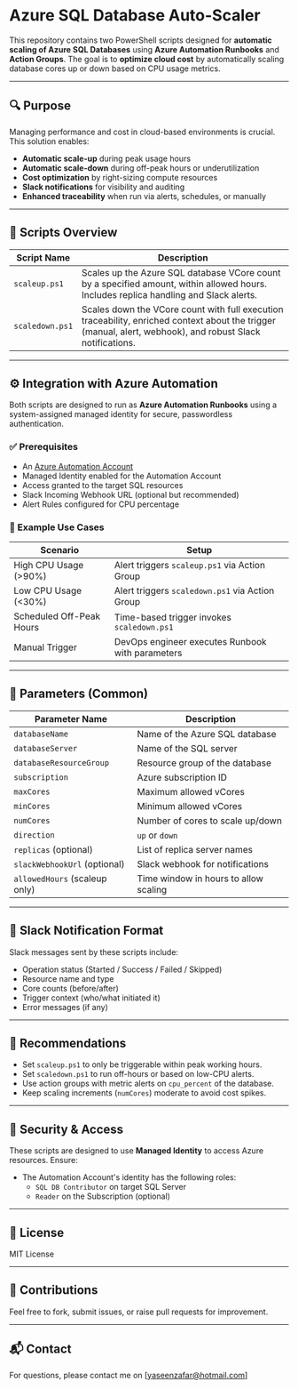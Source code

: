 # Azure SQL Database Auto-Scaler

This repository contains two PowerShell scripts designed for **automatic scaling of Azure SQL Databases** using **Azure Automation Runbooks** and **Action Groups**. The goal is to **optimize cloud cost** by automatically scaling database cores up or down based on CPU usage metrics.

---

## 🔍 Purpose

Managing performance and cost in cloud-based environments is crucial. This solution enables:

- **Automatic scale-up** during peak usage hours
- **Automatic scale-down** during off-peak hours or underutilization
- **Cost optimization** by right-sizing compute resources
- **Slack notifications** for visibility and auditing
- **Enhanced traceability** when run via alerts, schedules, or manually

---

## 📁 Scripts Overview

| Script Name             | Description |
|------------------------|-------------|
| `scaleup.ps1`          | Scales up the Azure SQL database VCore count by a specified amount, within allowed hours. Includes replica handling and Slack alerts. |
| `scaledown.ps1`        | Scales down the VCore count with full execution traceability, enriched context about the trigger (manual, alert, webhook), and robust Slack notifications. |

---

## ⚙️ Integration with Azure Automation

Both scripts are designed to run as **Azure Automation Runbooks** using a system-assigned managed identity for secure, passwordless authentication.

### ✅ Prerequisites

- An [Azure Automation Account](https://learn.microsoft.com/en-us/azure/automation/automation-create-standalone-account)
- Managed Identity enabled for the Automation Account
- Access granted to the target SQL resources
- Slack Incoming Webhook URL (optional but recommended)
- Alert Rules configured for CPU percentage

### 🔄 Example Use Cases

| Scenario | Setup |
|----------|-------|
| High CPU Usage (>90%) | Alert triggers `scaleup.ps1` via Action Group |
| Low CPU Usage (<30%) | Alert triggers `scaledown.ps1` via Action Group |
| Scheduled Off-Peak Hours | Time-based trigger invokes `scaledown.ps1` |
| Manual Trigger | DevOps engineer executes Runbook with parameters |

---

## 📝 Parameters (Common)

| Parameter Name       | Description |
|----------------------|-------------|
| `databaseName`       | Name of the Azure SQL database |
| `databaseServer`     | Name of the SQL server |
| `databaseResourceGroup` | Resource group of the database |
| `subscription`       | Azure subscription ID |
| `maxCores`           | Maximum allowed vCores |
| `minCores`           | Minimum allowed vCores |
| `numCores`           | Number of cores to scale up/down |
| `direction`          | `up` or `down` |
| `replicas` (optional) | List of replica server names |
| `slackWebhookUrl` (optional) | Slack webhook for notifications |
| `allowedHours` (scaleup only) | Time window in hours to allow scaling |

---

## 📢 Slack Notification Format

Slack messages sent by these scripts include:

- Operation status (Started / Success / Failed / Skipped)
- Resource name and type
- Core counts (before/after)
- Trigger context (who/what initiated it)
- Error messages (if any)

---

## 📌 Recommendations

- Set `scaleup.ps1` to only be triggerable within peak working hours.
- Set `scaledown.ps1` to run off-hours or based on low-CPU alerts.
- Use action groups with metric alerts on `cpu_percent` of the database.
- Keep scaling increments (`numCores`) moderate to avoid cost spikes.

---

## 🔐 Security & Access

These scripts are designed to use **Managed Identity** to access Azure resources. Ensure:

- The Automation Account's identity has the following roles:
  - `SQL DB Contributor` on target SQL Server
  - `Reader` on the Subscription (optional)

---

## 📄 License

MIT License

---

## 🤝 Contributions

Feel free to fork, submit issues, or raise pull requests for improvement.

---

## 📬 Contact

For questions, please contact me on [yaseenzafar@hotmail.com]
